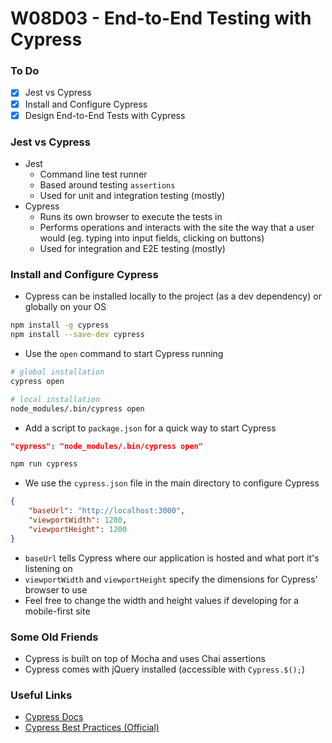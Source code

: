 # W08D03 - End-to-End Testing with Cypress

### To Do

- [x] Jest vs Cypress
- [x] Install and Configure Cypress
- [x] Design End-to-End Tests with Cypress

### Jest vs Cypress

- Jest
  - Command line test runner
  - Based around testing `assertions`
  - Used for unit and integration testing (mostly)
- Cypress
  - Runs its own browser to execute the tests in
  - Performs operations and interacts with the site the way that a user would (eg. typing into input fields, clicking on buttons)
  - Used for integration and E2E testing (mostly)

### Install and Configure Cypress

- Cypress can be installed locally to the project (as a dev dependency) or globally on your OS

```bash
npm install -g cypress
npm install --save-dev cypress
```

- Use the `open` command to start Cypress running

```bash
# global installation
cypress open

# local installation
node_modules/.bin/cypress open
```

- Add a script to `package.json` for a quick way to start Cypress

```json
"cypress": "node_modules/.bin/cypress open"
```

```bash
npm run cypress
```

- We use the `cypress.json` file in the main directory to configure Cypress

```json
{
	"baseUrl": "http://localhost:3000",
	"viewportWidth": 1280,
	"viewportHeight": 1200
}
```

- `baseUrl` tells Cypress where our application is hosted and what port it's listening on
- `viewportWidth` and `viewportHeight` specify the dimensions for Cypress' browser to use
- Feel free to change the width and height values if developing for a mobile-first site

### Some Old Friends

- Cypress is built on top of Mocha and uses Chai assertions
- Cypress comes with jQuery installed (accessible with `Cypress.$();`)

### Useful Links

- [Cypress Docs](https://docs.cypress.io/api/api/table-of-contents.html)
- [Cypress Best Practices (Official)](https://docs.cypress.io/guides/references/best-practices.html)

